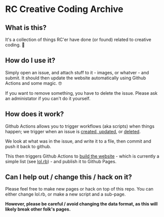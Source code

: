 # RC Creative Coding Archive

## What is this?

It's a collection of things RC'er have done (or found) related to creative coding. 🥰

## How do I use it?

Simply open an issue, and attach stuff to it - images, or whatver - and submit. It should then update the website automatically using Github Actions and some magic. 🤓

If you want to remove something, you have to delete the issue. Please ask an administator if you can't do it yourself.

## How does it work?

Github Actions allows you to trigger workflows (aka scripts) when things happen; we trigger when an issue is [created, updated](/ukd1/rc-creative-coding/blob/main/.github/workflows/sketch_create_or_update.yml), or [deleted](/ukd1/rc-creative-coding/blob/main/.github/workflows/sketch_delete.yml).

We look at what was in the issue, and write it to a file, then commit and push it back to github.

This then triggers Github Actions to [build the website](/ukd1/rc-creative-coding/blob/main/.github/workflows/build_web.yml) - which is currently a simple list (see [lol.rb](/ukd1/rc-creative-coding/blob/main/lol.rb)) - and publish it to Github Pages.

## Can I help out / change this / hack on it?

Please feel free to make new pages or hack on top of this repo. You can either change lol.rb, or make a new script and a sub-page.

**However, please be careful / avoid changing the data format, as this will likely break other folk's pages.**
